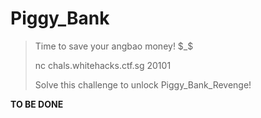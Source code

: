 # Piggy_Bank

> Time to save your angbao money! $_$
>
> nc chals.whitehacks.ctf.sg 20101
>
> Solve this challenge to unlock Piggy_Bank_Revenge!

**TO BE DONE**
